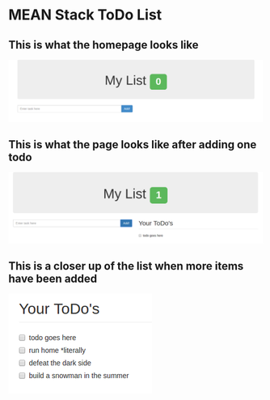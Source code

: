 # MEAN Stack ToDo List

## This is what the homepage looks like
![alt text](https://github.com/Higgins723/MEAN-ToDo-App/blob/master/README-Images/Homepage.png)

## This is what the page looks like after adding one todo
![alt text](https://github.com/Higgins723/MEAN-ToDo-App/blob/master/README-Images/addedtodo.png)

## This is a closer up of the list when more items have been added
![alt text](https://github.com/Higgins723/MEAN-ToDo-App/blob/master/README-Images/longerlist.png)